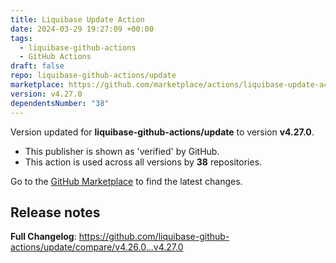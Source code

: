 ```yaml
---
title: Liquibase Update Action
date: 2024-03-29 19:27:09 +00:00
tags:
  - liquibase-github-actions
  - GitHub Actions
draft: false
repo: liquibase-github-actions/update
marketplace: https://github.com/marketplace/actions/liquibase-update-action
version: v4.27.0
dependentsNumber: "38"
---
```



Version updated for **liquibase-github-actions/update** to version **v4.27.0**.
- This publisher is shown as 'verified' by GitHub.
- This action is used across all versions by **38** repositories.

Go to the [GitHub Marketplace](https://github.com/marketplace/actions/liquibase-update-action) to find the latest changes.

## Release notes

**Full Changelog**: https://github.com/liquibase-github-actions/update/compare/v4.26.0...v4.27.0
